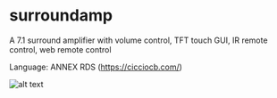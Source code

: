 # surroundamp
A 7.1 surround amplifier with volume control, TFT touch GUI, IR remote control, web remote control

Language: ANNEX RDS (https://cicciocb.com/)

![alt text](https://github.com/Kalrkloss/surroundamp/blob/main/hardware/pictures/PXL_20250513_070947914.jpg?raw=true)
